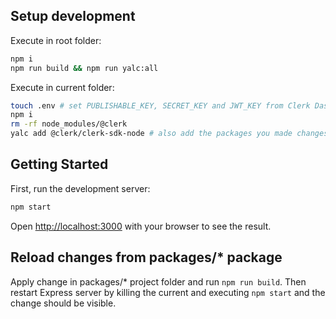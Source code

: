## Setup development

Execute in root folder:

```bash
npm i
npm run build && npm run yalc:all
```

Execute in current folder:

```bash
touch .env # set PUBLISHABLE_KEY, SECRET_KEY and JWT_KEY from Clerk Dashboard API keys
npm i
rm -rf node_modules/@clerk
yalc add @clerk/clerk-sdk-node # also add the packages you made changes to, e.g. @clerk/backend @clerk/types.
```

## Getting Started

First, run the development server:

```bash
npm start
```

Open [http://localhost:3000](http://localhost:3000) with your browser to see the result.

## Reload changes from packages/\* package

Apply change in packages/\* project folder and run `npm run build`. Then restart Express server by killing the current and executing `npm start` and the change should be visible.
